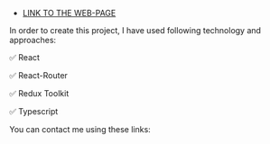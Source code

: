 - [LINK TO THE WEB-PAGE](https://zubov-illia.github.io/looks-like-shop/#/)

In order to create this project, I have used following technology and approaches:

✅ React

✅ React-Router

✅ Redux Toolkit

✅ Typescript

You can contact me using these links:
